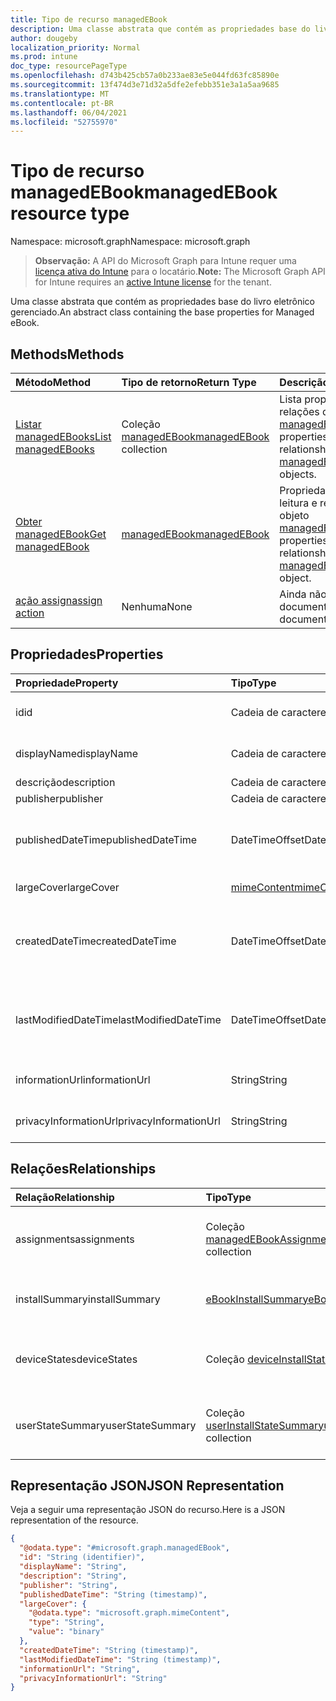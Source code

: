 ```yaml
---
title: Tipo de recurso managedEBook
description: Uma classe abstrata que contém as propriedades base do livro eletrônico gerenciado.
author: dougeby
localization_priority: Normal
ms.prod: intune
doc_type: resourcePageType
ms.openlocfilehash: d743b425cb57a0b233ae83e5e044fd63fc85890e
ms.sourcegitcommit: 13f474d3e71d32a5dfe2efebb351e3a1a5aa9685
ms.translationtype: MT
ms.contentlocale: pt-BR
ms.lasthandoff: 06/04/2021
ms.locfileid: "52755970"
---
```

# <a name="managedebook-resource-type"></a><span data-ttu-id="fceee-103">Tipo de recurso managedEBook</span><span class="sxs-lookup"><span data-stu-id="fceee-103">managedEBook resource type</span></span>

<span data-ttu-id="fceee-104">Namespace: microsoft.graph</span><span class="sxs-lookup"><span data-stu-id="fceee-104">Namespace: microsoft.graph</span></span>

> <span data-ttu-id="fceee-105">**Observação:** A API do Microsoft Graph para Intune requer uma [licença ativa do Intune](https://go.microsoft.com/fwlink/?linkid=839381) para o locatário.</span><span class="sxs-lookup"><span data-stu-id="fceee-105">**Note:** The Microsoft Graph API for Intune requires an [active Intune license](https://go.microsoft.com/fwlink/?linkid=839381) for the tenant.</span></span>

<span data-ttu-id="fceee-106">Uma classe abstrata que contém as propriedades base do livro eletrônico gerenciado.</span><span class="sxs-lookup"><span data-stu-id="fceee-106">An abstract class containing the base properties for Managed eBook.</span></span>

## <a name="methods"></a><span data-ttu-id="fceee-107">Methods</span><span class="sxs-lookup"><span data-stu-id="fceee-107">Methods</span></span>
|<span data-ttu-id="fceee-108">Método</span><span class="sxs-lookup"><span data-stu-id="fceee-108">Method</span></span>|<span data-ttu-id="fceee-109">Tipo de retorno</span><span class="sxs-lookup"><span data-stu-id="fceee-109">Return Type</span></span>|<span data-ttu-id="fceee-110">Descrição</span><span class="sxs-lookup"><span data-stu-id="fceee-110">Description</span></span>|
|:---|:---|:---|
|[<span data-ttu-id="fceee-111">Listar managedEBooks</span><span class="sxs-lookup"><span data-stu-id="fceee-111">List managedEBooks</span></span>](../api/intune-books-managedebook-list.md)|<span data-ttu-id="fceee-112">Coleção [managedEBook](../resources/intune-books-managedebook.md)</span><span class="sxs-lookup"><span data-stu-id="fceee-112">[managedEBook](../resources/intune-books-managedebook.md) collection</span></span>|<span data-ttu-id="fceee-113">Lista propriedades e relações dos objetos [managedEBook](../resources/intune-books-managedebook.md).</span><span class="sxs-lookup"><span data-stu-id="fceee-113">List properties and relationships of the [managedEBook](../resources/intune-books-managedebook.md) objects.</span></span>|
|[<span data-ttu-id="fceee-114">Obter managedEBook</span><span class="sxs-lookup"><span data-stu-id="fceee-114">Get managedEBook</span></span>](../api/intune-books-managedebook-get.md)|[<span data-ttu-id="fceee-115">managedEBook</span><span class="sxs-lookup"><span data-stu-id="fceee-115">managedEBook</span></span>](../resources/intune-books-managedebook.md)|<span data-ttu-id="fceee-116">Propriedades de leitura e relações do objeto [managedEBook](../resources/intune-books-managedebook.md).</span><span class="sxs-lookup"><span data-stu-id="fceee-116">Read properties and relationships of the [managedEBook](../resources/intune-books-managedebook.md) object.</span></span>|
|[<span data-ttu-id="fceee-117">ação assign</span><span class="sxs-lookup"><span data-stu-id="fceee-117">assign action</span></span>](../api/intune-books-managedebook-assign.md)|<span data-ttu-id="fceee-118">Nenhuma</span><span class="sxs-lookup"><span data-stu-id="fceee-118">None</span></span>|<span data-ttu-id="fceee-119">Ainda não documentado</span><span class="sxs-lookup"><span data-stu-id="fceee-119">Not yet documented</span></span>|

## <a name="properties"></a><span data-ttu-id="fceee-120">Propriedades</span><span class="sxs-lookup"><span data-stu-id="fceee-120">Properties</span></span>
|<span data-ttu-id="fceee-121">Propriedade</span><span class="sxs-lookup"><span data-stu-id="fceee-121">Property</span></span>|<span data-ttu-id="fceee-122">Tipo</span><span class="sxs-lookup"><span data-stu-id="fceee-122">Type</span></span>|<span data-ttu-id="fceee-123">Descrição</span><span class="sxs-lookup"><span data-stu-id="fceee-123">Description</span></span>|
|:---|:---|:---|
|<span data-ttu-id="fceee-124">id</span><span class="sxs-lookup"><span data-stu-id="fceee-124">id</span></span>|<span data-ttu-id="fceee-125">Cadeia de caracteres</span><span class="sxs-lookup"><span data-stu-id="fceee-125">String</span></span>|<span data-ttu-id="fceee-126">Chave da entidade.</span><span class="sxs-lookup"><span data-stu-id="fceee-126">Key of the entity.</span></span>|
|<span data-ttu-id="fceee-127">displayName</span><span class="sxs-lookup"><span data-stu-id="fceee-127">displayName</span></span>|<span data-ttu-id="fceee-128">Cadeia de caracteres</span><span class="sxs-lookup"><span data-stu-id="fceee-128">String</span></span>|<span data-ttu-id="fceee-129">Nome do livro eletrônico.</span><span class="sxs-lookup"><span data-stu-id="fceee-129">Name of the eBook.</span></span>|
|<span data-ttu-id="fceee-130">descrição</span><span class="sxs-lookup"><span data-stu-id="fceee-130">description</span></span>|<span data-ttu-id="fceee-131">Cadeia de caracteres</span><span class="sxs-lookup"><span data-stu-id="fceee-131">String</span></span>|<span data-ttu-id="fceee-132">Descrição.</span><span class="sxs-lookup"><span data-stu-id="fceee-132">Description.</span></span>|
|<span data-ttu-id="fceee-133">publisher</span><span class="sxs-lookup"><span data-stu-id="fceee-133">publisher</span></span>|<span data-ttu-id="fceee-134">Cadeia de caracteres</span><span class="sxs-lookup"><span data-stu-id="fceee-134">String</span></span>|<span data-ttu-id="fceee-135">Publicador.</span><span class="sxs-lookup"><span data-stu-id="fceee-135">Publisher.</span></span>|
|<span data-ttu-id="fceee-136">publishedDateTime</span><span class="sxs-lookup"><span data-stu-id="fceee-136">publishedDateTime</span></span>|<span data-ttu-id="fceee-137">DateTimeOffset</span><span class="sxs-lookup"><span data-stu-id="fceee-137">DateTimeOffset</span></span>|<span data-ttu-id="fceee-138">A data e hora em que o livro eletrônico foi publicado.</span><span class="sxs-lookup"><span data-stu-id="fceee-138">The date and time when the eBook was published.</span></span>|
|<span data-ttu-id="fceee-139">largeCover</span><span class="sxs-lookup"><span data-stu-id="fceee-139">largeCover</span></span>|[<span data-ttu-id="fceee-140">mimeContent</span><span class="sxs-lookup"><span data-stu-id="fceee-140">mimeContent</span></span>](../resources/intune-shared-mimecontent.md)|<span data-ttu-id="fceee-141">Capa do livro.</span><span class="sxs-lookup"><span data-stu-id="fceee-141">Book cover.</span></span>|
|<span data-ttu-id="fceee-142">createdDateTime</span><span class="sxs-lookup"><span data-stu-id="fceee-142">createdDateTime</span></span>|<span data-ttu-id="fceee-143">DateTimeOffset</span><span class="sxs-lookup"><span data-stu-id="fceee-143">DateTimeOffset</span></span>|<span data-ttu-id="fceee-144">A data e hora em que o livro eletrônico foi modificado pela última vez.</span><span class="sxs-lookup"><span data-stu-id="fceee-144">The date and time when the eBook file was created.</span></span>|
|<span data-ttu-id="fceee-145">lastModifiedDateTime</span><span class="sxs-lookup"><span data-stu-id="fceee-145">lastModifiedDateTime</span></span>|<span data-ttu-id="fceee-146">DateTimeOffset</span><span class="sxs-lookup"><span data-stu-id="fceee-146">DateTimeOffset</span></span>|<span data-ttu-id="fceee-147">A data e hora da última modificação do livro eletrônico.</span><span class="sxs-lookup"><span data-stu-id="fceee-147">The date and time when the eBook was last modified.</span></span>|
|<span data-ttu-id="fceee-148">informationUrl</span><span class="sxs-lookup"><span data-stu-id="fceee-148">informationUrl</span></span>|<span data-ttu-id="fceee-149">String</span><span class="sxs-lookup"><span data-stu-id="fceee-149">String</span></span>|<span data-ttu-id="fceee-150">A URL de informações adicionais.</span><span class="sxs-lookup"><span data-stu-id="fceee-150">The more information Url.</span></span>|
|<span data-ttu-id="fceee-151">privacyInformationUrl</span><span class="sxs-lookup"><span data-stu-id="fceee-151">privacyInformationUrl</span></span>|<span data-ttu-id="fceee-152">String</span><span class="sxs-lookup"><span data-stu-id="fceee-152">String</span></span>|<span data-ttu-id="fceee-153">A URL da declaração de privacidade.</span><span class="sxs-lookup"><span data-stu-id="fceee-153">The privacy statement Url.</span></span>|

## <a name="relationships"></a><span data-ttu-id="fceee-154">Relações</span><span class="sxs-lookup"><span data-stu-id="fceee-154">Relationships</span></span>
|<span data-ttu-id="fceee-155">Relação</span><span class="sxs-lookup"><span data-stu-id="fceee-155">Relationship</span></span>|<span data-ttu-id="fceee-156">Tipo</span><span class="sxs-lookup"><span data-stu-id="fceee-156">Type</span></span>|<span data-ttu-id="fceee-157">Descrição</span><span class="sxs-lookup"><span data-stu-id="fceee-157">Description</span></span>|
|:---|:---|:---|
|<span data-ttu-id="fceee-158">assignments</span><span class="sxs-lookup"><span data-stu-id="fceee-158">assignments</span></span>|<span data-ttu-id="fceee-159">Coleção [managedEBookAssignment](../resources/intune-books-managedebookassignment.md)</span><span class="sxs-lookup"><span data-stu-id="fceee-159">[managedEBookAssignment](../resources/intune-books-managedebookassignment.md) collection</span></span>|<span data-ttu-id="fceee-160">A lista de atribuições para este livro eletrônico.</span><span class="sxs-lookup"><span data-stu-id="fceee-160">The list of assignments for this eBook.</span></span>|
|<span data-ttu-id="fceee-161">installSummary</span><span class="sxs-lookup"><span data-stu-id="fceee-161">installSummary</span></span>|[<span data-ttu-id="fceee-162">eBookInstallSummary</span><span class="sxs-lookup"><span data-stu-id="fceee-162">eBookInstallSummary</span></span>](../resources/intune-books-ebookinstallsummary.md)|<span data-ttu-id="fceee-163">Resumo de instalação do aplicativo móvel.</span><span class="sxs-lookup"><span data-stu-id="fceee-163">Mobile App Install Summary.</span></span>|
|<span data-ttu-id="fceee-164">deviceStates</span><span class="sxs-lookup"><span data-stu-id="fceee-164">deviceStates</span></span>|<span data-ttu-id="fceee-165">Coleção [deviceInstallState](../resources/intune-books-deviceinstallstate.md)</span><span class="sxs-lookup"><span data-stu-id="fceee-165">[deviceInstallState](../resources/intune-books-deviceinstallstate.md) collection</span></span>|<span data-ttu-id="fceee-166">A lista de estados de instalação para este livro eletrônico.</span><span class="sxs-lookup"><span data-stu-id="fceee-166">The list of installation states for this eBook.</span></span>|
|<span data-ttu-id="fceee-167">userStateSummary</span><span class="sxs-lookup"><span data-stu-id="fceee-167">userStateSummary</span></span>|<span data-ttu-id="fceee-168">Coleção [userInstallStateSummary](../resources/intune-books-userinstallstatesummary.md)</span><span class="sxs-lookup"><span data-stu-id="fceee-168">[userInstallStateSummary](../resources/intune-books-userinstallstatesummary.md) collection</span></span>|<span data-ttu-id="fceee-169">A lista de estados de instalação para este livro eletrônico.</span><span class="sxs-lookup"><span data-stu-id="fceee-169">The list of installation states for this eBook.</span></span>|

## <a name="json-representation"></a><span data-ttu-id="fceee-170">Representação JSON</span><span class="sxs-lookup"><span data-stu-id="fceee-170">JSON Representation</span></span>
<span data-ttu-id="fceee-171">Veja a seguir uma representação JSON do recurso.</span><span class="sxs-lookup"><span data-stu-id="fceee-171">Here is a JSON representation of the resource.</span></span>
<!-- {
  "blockType": "resource",
  "keyProperty": "id",
  "@odata.type": "microsoft.graph.managedEBook"
}
-->
``` json
{
  "@odata.type": "#microsoft.graph.managedEBook",
  "id": "String (identifier)",
  "displayName": "String",
  "description": "String",
  "publisher": "String",
  "publishedDateTime": "String (timestamp)",
  "largeCover": {
    "@odata.type": "microsoft.graph.mimeContent",
    "type": "String",
    "value": "binary"
  },
  "createdDateTime": "String (timestamp)",
  "lastModifiedDateTime": "String (timestamp)",
  "informationUrl": "String",
  "privacyInformationUrl": "String"
}
```




